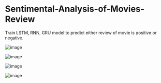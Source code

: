 # Sentimental-Analysis-of-Movies-Review
Train LSTM, RNN, GRU model to predict either review of movie is positive or negative.

![image](https://user-images.githubusercontent.com/43824565/157632063-f478dd9b-2afd-4b20-8faa-b745af8d8c15.png)

![image](https://user-images.githubusercontent.com/43824565/157632157-9323d60d-290e-4c19-9aeb-5ff5bbe799ea.png)

![image](https://user-images.githubusercontent.com/43824565/157632270-267e22a6-26a0-4d72-969b-959a60002511.png)

![image](https://user-images.githubusercontent.com/43824565/157632379-9d99d104-46be-454e-9c67-9c1855668660.png)

